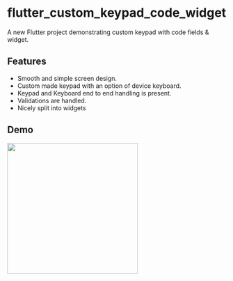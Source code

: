 # flutter_custom_keypad_code_widget

A new Flutter project demonstrating custom keypad with code fields & widget.

## Features

- Smooth and simple screen design.
- Custom made keypad with an option of device keyboard.
- Keypad and Keyboard end to end handling is present.
- Validations are handled.
- Nicely split into widgets

## Demo

<img src="https://github.com/Insha-Siddiquii/flutter_custom_codeFields_keypad/blob/master/video/video.gif" width ="300"> 

